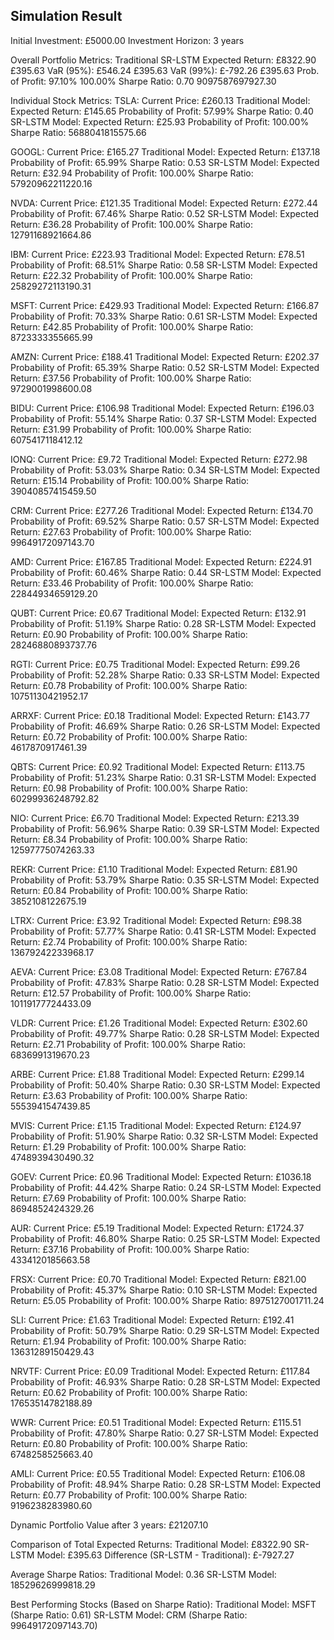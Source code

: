 ## Simulation Result
Initial Investment: £5000.00
Investment Horizon: 3 years

Overall Portfolio Metrics:
                   Traditional   SR-LSTM
Expected Return:   £8322.90         £395.63
VaR (95%):        £546.24         £395.63
VaR (99%):        £-792.26         £395.63
Prob. of Profit:   97.10%         100.00%
Sharpe Ratio:      0.70           9097587697927.30

Individual Stock Metrics:
TSLA:
  Current Price: £260.13
  Traditional Model:
    Expected Return: £145.65
    Probability of Profit: 57.99%
    Sharpe Ratio: 0.40
  SR-LSTM Model:
    Expected Return: £25.93
    Probability of Profit: 100.00%
    Sharpe Ratio: 5688041815575.66

GOOGL:
  Current Price: £165.27
  Traditional Model:
    Expected Return: £137.18
    Probability of Profit: 65.99%
    Sharpe Ratio: 0.53
  SR-LSTM Model:
    Expected Return: £32.94
    Probability of Profit: 100.00%
    Sharpe Ratio: 57920962211220.16

NVDA:
  Current Price: £121.35
  Traditional Model:
    Expected Return: £272.44
    Probability of Profit: 67.46%
    Sharpe Ratio: 0.52
  SR-LSTM Model:
    Expected Return: £36.28
    Probability of Profit: 100.00%
    Sharpe Ratio: 12791168921664.86

IBM:
  Current Price: £223.93
  Traditional Model:
    Expected Return: £78.51
    Probability of Profit: 68.51%
    Sharpe Ratio: 0.58
  SR-LSTM Model:
    Expected Return: £22.32
    Probability of Profit: 100.00%
    Sharpe Ratio: 25829272113190.31

MSFT:
  Current Price: £429.93
  Traditional Model:
    Expected Return: £166.87
    Probability of Profit: 70.33%
    Sharpe Ratio: 0.61
  SR-LSTM Model:
    Expected Return: £42.85
    Probability of Profit: 100.00%
    Sharpe Ratio: 8723333355665.99

AMZN:
  Current Price: £188.41
  Traditional Model:
    Expected Return: £202.37
    Probability of Profit: 65.39%
    Sharpe Ratio: 0.52
  SR-LSTM Model:
    Expected Return: £37.56
    Probability of Profit: 100.00%
    Sharpe Ratio: 9729001998600.08

BIDU:
  Current Price: £106.98
  Traditional Model:
    Expected Return: £196.03
    Probability of Profit: 55.14%
    Sharpe Ratio: 0.37
  SR-LSTM Model:
    Expected Return: £31.99
    Probability of Profit: 100.00%
    Sharpe Ratio: 6075417118412.12

IONQ:
  Current Price: £9.72
  Traditional Model:
    Expected Return: £272.98
    Probability of Profit: 53.03%
    Sharpe Ratio: 0.34
  SR-LSTM Model:
    Expected Return: £15.14
    Probability of Profit: 100.00%
    Sharpe Ratio: 39040857415459.50

CRM:
  Current Price: £277.26
  Traditional Model:
    Expected Return: £134.70
    Probability of Profit: 69.52%
    Sharpe Ratio: 0.57
  SR-LSTM Model:
    Expected Return: £27.63
    Probability of Profit: 100.00%
    Sharpe Ratio: 99649172097143.70

AMD:
  Current Price: £167.85
  Traditional Model:
    Expected Return: £224.91
    Probability of Profit: 60.46%
    Sharpe Ratio: 0.44
  SR-LSTM Model:
    Expected Return: £33.46
    Probability of Profit: 100.00%
    Sharpe Ratio: 22844934659129.20

QUBT:
  Current Price: £0.67
  Traditional Model:
    Expected Return: £132.91
    Probability of Profit: 51.19%
    Sharpe Ratio: 0.28
  SR-LSTM Model:
    Expected Return: £0.90
    Probability of Profit: 100.00%
    Sharpe Ratio: 28246880893737.76

RGTI:
  Current Price: £0.75
  Traditional Model:
    Expected Return: £99.26
    Probability of Profit: 52.28%
    Sharpe Ratio: 0.33
  SR-LSTM Model:
    Expected Return: £0.78
    Probability of Profit: 100.00%
    Sharpe Ratio: 10751130421952.17

ARRXF:
  Current Price: £0.18
  Traditional Model:
    Expected Return: £143.77
    Probability of Profit: 46.69%
    Sharpe Ratio: 0.26
  SR-LSTM Model:
    Expected Return: £0.72
    Probability of Profit: 100.00%
    Sharpe Ratio: 4617870917461.39

QBTS:
  Current Price: £0.92
  Traditional Model:
    Expected Return: £113.75
    Probability of Profit: 51.23%
    Sharpe Ratio: 0.31
  SR-LSTM Model:
    Expected Return: £0.98
    Probability of Profit: 100.00%
    Sharpe Ratio: 60299936248792.82

NIO:
  Current Price: £6.70
  Traditional Model:
    Expected Return: £213.39
    Probability of Profit: 56.96%
    Sharpe Ratio: 0.39
  SR-LSTM Model:
    Expected Return: £8.34
    Probability of Profit: 100.00%
    Sharpe Ratio: 12597775074263.33

REKR:
  Current Price: £1.10
  Traditional Model:
    Expected Return: £81.90
    Probability of Profit: 53.79%
    Sharpe Ratio: 0.35
  SR-LSTM Model:
    Expected Return: £0.84
    Probability of Profit: 100.00%
    Sharpe Ratio: 3852108122675.19

LTRX:
  Current Price: £3.92
  Traditional Model:
    Expected Return: £98.38
    Probability of Profit: 57.77%
    Sharpe Ratio: 0.41
  SR-LSTM Model:
    Expected Return: £2.74
    Probability of Profit: 100.00%
    Sharpe Ratio: 13679242233968.17

AEVA:
  Current Price: £3.08
  Traditional Model:
    Expected Return: £767.84
    Probability of Profit: 47.83%
    Sharpe Ratio: 0.28
  SR-LSTM Model:
    Expected Return: £12.57
    Probability of Profit: 100.00%
    Sharpe Ratio: 10119177724433.09

VLDR:
  Current Price: £1.26
  Traditional Model:
    Expected Return: £302.60
    Probability of Profit: 49.77%
    Sharpe Ratio: 0.28
  SR-LSTM Model:
    Expected Return: £2.71
    Probability of Profit: 100.00%
    Sharpe Ratio: 6836991319670.23

ARBE:
  Current Price: £1.88
  Traditional Model:
    Expected Return: £299.14
    Probability of Profit: 50.40%
    Sharpe Ratio: 0.30
  SR-LSTM Model:
    Expected Return: £3.63
    Probability of Profit: 100.00%
    Sharpe Ratio: 5553941547439.85

MVIS:
  Current Price: £1.15
  Traditional Model:
    Expected Return: £124.97
    Probability of Profit: 51.90%
    Sharpe Ratio: 0.32
  SR-LSTM Model:
    Expected Return: £1.29
    Probability of Profit: 100.00%
    Sharpe Ratio: 4748939430490.32

GOEV:
  Current Price: £0.96
  Traditional Model:
    Expected Return: £1036.18
    Probability of Profit: 44.42%
    Sharpe Ratio: 0.24
  SR-LSTM Model:
    Expected Return: £7.69
    Probability of Profit: 100.00%
    Sharpe Ratio: 8694852424329.26

AUR:
  Current Price: £5.19
  Traditional Model:
    Expected Return: £1724.37
    Probability of Profit: 46.80%
    Sharpe Ratio: 0.25
  SR-LSTM Model:
    Expected Return: £37.16
    Probability of Profit: 100.00%
    Sharpe Ratio: 4334120185663.58

FRSX:
  Current Price: £0.70
  Traditional Model:
    Expected Return: £821.00
    Probability of Profit: 45.37%
    Sharpe Ratio: 0.10
  SR-LSTM Model:
    Expected Return: £5.05
    Probability of Profit: 100.00%
    Sharpe Ratio: 8975127001711.24

SLI:
  Current Price: £1.63
  Traditional Model:
    Expected Return: £192.41
    Probability of Profit: 50.79%
    Sharpe Ratio: 0.29
  SR-LSTM Model:
    Expected Return: £1.94
    Probability of Profit: 100.00%
    Sharpe Ratio: 13631289150429.43

NRVTF:
  Current Price: £0.09
  Traditional Model:
    Expected Return: £117.84
    Probability of Profit: 46.93%
    Sharpe Ratio: 0.28
  SR-LSTM Model:
    Expected Return: £0.62
    Probability of Profit: 100.00%
    Sharpe Ratio: 17653514782188.89

WWR:
  Current Price: £0.51
  Traditional Model:
    Expected Return: £115.51
    Probability of Profit: 47.80%
    Sharpe Ratio: 0.27
  SR-LSTM Model:
    Expected Return: £0.80
    Probability of Profit: 100.00%
    Sharpe Ratio: 6748258525663.40

AMLI:
  Current Price: £0.55
  Traditional Model:
    Expected Return: £106.08
    Probability of Profit: 48.94%
    Sharpe Ratio: 0.28
  SR-LSTM Model:
    Expected Return: £0.77
    Probability of Profit: 100.00%
    Sharpe Ratio: 9196238283980.60

Dynamic Portfolio Value after 3 years: £21207.10

Comparison of Total Expected Returns:
Traditional Model: £8322.90
SR-LSTM Model: £395.63
Difference (SR-LSTM - Traditional): £-7927.27

Average Sharpe Ratios:
Traditional Model: 0.36
SR-LSTM Model: 18529626999818.29

Best Performing Stocks (Based on Sharpe Ratio):
Traditional Model: MSFT (Sharpe Ratio: 0.61)
SR-LSTM Model: CRM (Sharpe Ratio: 99649172097143.70)
